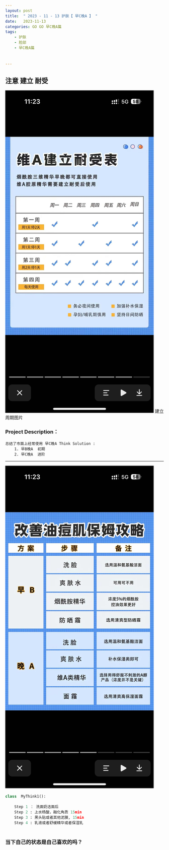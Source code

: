 ```yaml
---
layout: post
title:  " 2023 - 11 - 13 护肤【 早C晚A 】 "
date:   2023-11-13 
categories: GO GO 早C晚A篇
tags:
    - 护肤
    - 脸部
    - 早C晚A篇

    
---
```

<h2> 注意 建立 耐受</h2>

![error_img](https://github.com/Wang-Sire/wang-sire.github.io/raw/master/img/20231114-112352.jpeg)
建立周期图片

### Project  Description：
	总结了市面上经常使用 早C晚A Think Solution :
		1. 早B晚A  初期
		2. 早C晚A  进阶

---

![error_img](https://github.com/Wang-Sire/wang-sire.github.io/raw/master/img/20231113-16221.jpeg)


```python
class  MyThink1():
    
	Step 1 ： 洗面奶洁面后 
	Step 2 : 上水杨酸，融化角质 15min 
	Step 3 : 黑头贴或者其他泥膜, 15min
	Step 4 : 乳液或者舒缓精华或者保湿乳
    


```



<h3> 当下自己的状态是自己喜欢的吗？</h3>


